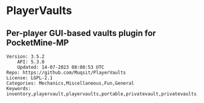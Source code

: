 # PlayerVaults
## Per-player GUI-based vaults plugin for PocketMine-MP
```properties
Version: 3.5.2
    API: 5.3.0
    Updated: 14-07-2023 08:08:53 UTC
Repo: https://github.com/Muqsit/PlayerVaults
License: LGPL-2.1
Categories: Mechanics,Miscellaneous,Fun,General
Keywords: inventory,playervault,playervaults,portable,privatevault,privatevaults,pv,vaults
```